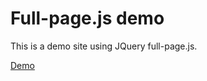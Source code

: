 # Full-page.js demo

This is a demo site using JQuery full-page.js. 

[Demo](http://template-factory.github.io/full-page-js-demo)

